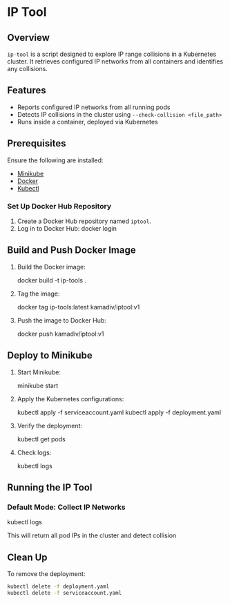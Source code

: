# IP Tool

## Overview
`ip-tool` is a script designed to explore IP range collisions in a Kubernetes cluster. It retrieves configured IP networks from all containers and identifies any collisions.

## Features
- Reports configured IP networks from all running pods
- Detects IP collisions in the cluster using `--check-collision <file_path>`
- Runs inside a container, deployed via Kubernetes

## Prerequisites
Ensure the following are installed:
- [Minikube](https://minikube.sigs.k8s.io/docs/start/)
- [Docker](https://docs.docker.com/get-docker/)
- [Kubectl](https://kubernetes.io/docs/tasks/tools/install-kubectl/)

### **Set Up Docker Hub Repository**
1. Create a Docker Hub repository named `iptool`.
2. Log in to Docker Hub:
   docker login
   
## Build and Push Docker Image
1. Build the Docker image:
   
   docker build -t ip-tools .
   
2. Tag the image:
   
   docker tag ip-tools:latest kamadiv/iptool:v1
   
3. Push the image to Docker Hub:
   
   docker push kamadiv/iptool:v1


## Deploy to Minikube
1. Start Minikube:

   minikube start

2. Apply the Kubernetes configurations:
   
   kubectl apply -f serviceaccount.yaml
   kubectl apply -f deployment.yaml
   
3. Verify the deployment:
   
   kubectl get pods
   
4. Check logs:
   
   kubectl logs <pod-name>
   

## Running the IP Tool
### **Default Mode: Collect IP Networks**

kubectl logs <pod-name>

This will return all pod IPs in the cluster and detect collision


## Clean Up
To remove the deployment:
```sh
kubectl delete -f deployment.yaml
kubectl delete -f serviceaccount.yaml
```



